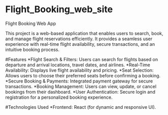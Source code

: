 # Flight_Booking_web_site

Flight Booking Web App

This project is a web-based application that enables users to search, book, and manage flight reservations efficiently. It provides a seamless user experience with real-time flight availability, secure transactions, and an intuitive booking process.

#Features
*Flight Search & Filters: Users can search for flights based on departure and arrival locations, travel dates, and airlines.
*Real-Time Availability: Displays live flight availability and pricing.
*Seat Selection: Allows users to choose their preferred seats before confirming a booking.
*Secure Booking & Payments: Integrated payment gateway for secure transactions.
*Booking Management: Users can view, update, or cancel bookings from their dashboard.
*User Authentication: Secure login and registration for a personalized booking experience.


#Technologies Used
*Frontend: React (for dynamic and responsive UI).
